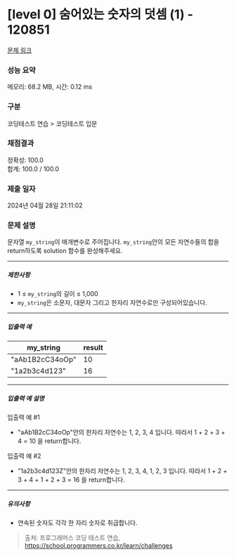 # [level 0] 숨어있는 숫자의 덧셈 (1) - 120851 

[문제 링크](https://school.programmers.co.kr/learn/courses/30/lessons/120851) 

### 성능 요약

메모리: 68.2 MB, 시간: 0.12 ms

### 구분

코딩테스트 연습 > 코딩테스트 입문

### 채점결과

정확성: 100.0<br/>합계: 100.0 / 100.0

### 제출 일자

2024년 04월 28일 21:11:02

### 문제 설명

<p>문자열 <code>my_string</code>이 매개변수로 주어집니다. <code>my_string</code>안의 모든 자연수들의 합을 return하도록 solution 함수를 완성해주세요.</p>

<hr>

<h5>제한사항</h5>

<ul>
<li>1 ≤ <code>my_string</code>의 길이&nbsp;≤ 1,000</li>
<li><code>my_string</code>은 소문자, 대문자 그리고 한자리 자연수로만 구성되어있습니다.</li>
</ul>

<hr>

<h5>입출력 예</h5>
<table class="table">
        <thead><tr>
<th>my_string</th>
<th>result</th>
</tr>
</thead>
        <tbody><tr>
<td>"aAb1B2cC34oOp"</td>
<td>10</td>
</tr>
<tr>
<td>"1a2b3c4d123"</td>
<td>16</td>
</tr>
</tbody>
      </table>
<hr>

<h5>입출력 예 설명</h5>

<p>입출력 예 #1</p>

<ul>
<li>"aAb1B2cC34oOp"안의 한자리 자연수는 1, 2, 3, 4 입니다. 따라서 1 + 2 + 3 + 4 = 10 을 return합니다.</li>
</ul>

<p>입출력 예 #2</p>

<ul>
<li>"1a2b3c4d123Z"안의 한자리 자연수는 1, 2, 3, 4, 1, 2, 3 입니다. 따라서 1 + 2 + 3 + 4 + 1 + 2 + 3 = 16 을 return합니다.</li>
</ul>

<hr>

<h5>유의사항</h5>

<ul>
<li>연속된 숫자도 각각 한 자리 숫자로 취급합니다.</li>
</ul>


> 출처: 프로그래머스 코딩 테스트 연습, https://school.programmers.co.kr/learn/challenges